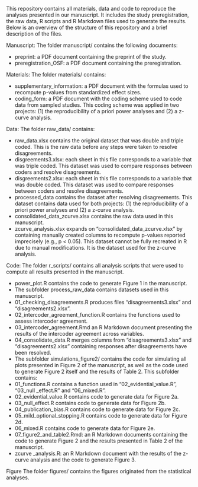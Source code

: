 This repository contains all materials, data and code to reproduce the analyses presented in our manuscript. It includes the study preregistration, the raw data, R scripts and R Markdown files used to generate the results. Below is an overview of the structure of this repository and a brief description of the files.

Manuscript:
The folder manuscript/ contains the following documents:
-	preprint: a PDF document containing the preprint of the study. 
-	preregistration_OSF: a PDF document containing the preregistration.

Materials:
The folder materials/ contains:
-	supplementary_information: a PDF document with the formulas used to recompute p-values from standardized effect sizes.
-	coding_form: a PDF document with the coding scheme used to code data from sampled studies. This coding scheme was applied in two projects: (1) the reproducibility of a priori power analyses and (2) a z-curve analysis.

Data:
The folder raw_data/ contains:
-	raw_data.xlsx contains the original dataset that was double and triple coded. This is the raw data before any steps were taken to resolve disagreements.
-	disgreements3.xlsx: each sheet in this file corresponds to a variable that was triple coded. This dataset was used to compare responses between coders and resolve disagreements.
-	disgreements2.xlsx: each sheet in this file corresponds to a variable that was double coded. This dataset was used to compare responses between coders and resolve disagreements.
-	processed_data contains the dataset after resolving disagreements. This dataset contains data used for both projects: (1) the reproducibility of a priori power analyses and (2) a z-curve analysis.
-	consolidated_data_zcurve.xlsx contains the raw data used in this manuscript.
-	zcurve_analysis.xlsx expands on “consolidated_data_zcurve.xlsx” by containing manually created columns to recompute p-values reported imprecisely (e.g., p < 0.05). This dataset cannot be fully recreated in R due to manual modifications. It is the dataset used for the z-curve analysis.

Code:
The folder r_scripts/ contains all analysis scripts that were used to compute all results presented in the manuscript.
-	power_plot.R contains the code to generate Figure 1 in the manuscript.
-	The subfolder process_raw_data contains datasets used in this manuscript.
-	01_checking_disagreements.R produces files “disagreements3.xlsx” and “disagreements2.xlsx”.
-	02_intercoder_agreement_function.R contains the functions used to assess intercoder agreement.
-	03_intercoder_agreement.Rmd an R Markdown document presenting the results of the intercoder agreement across variables.
-	04_consolidate_data.R merges columns from “disagreements3.xlsx” and “disagreements2.xlsx” containing responses after disagreements have been resolved.
-	The subfolder simulations_figure2/ contains the code for simulating all plots presented in Figure 2 of the manuscript, as well as the code used to generate Figure 2 itself and the results of Table 2. This subfolder contains:
-	01_functions.R contains a function used in “02_evidential_value.R”, “03_null _effect.R” and “06_mixed.R”.
-	02_evidential_value.R contains code to generate data for Figure 2a.
-	03_null_effect.R contains code to generate data for Figure 2b.
-	04_publication_bias.R contains code to generate data for Figure 2c.
-	05_mild_optional_stopping.R contains code to generate data for Figure 2d.
-	06_mixed.R contains code to generate data for Figure 2e.
-	07_figure2_and_table2.Rmd: an R Markdown documents containing the code to generate Figure 2 and the results presented in Table 2 of the manuscript.
-	zcurve  _analysis.R: an R Markdown document with the results of the z-curve analysis and the code to generate Figure 3.

Figure 
The folder figures/ contains the figures originated from the statistical analyses.
 	
